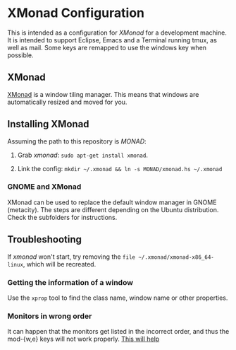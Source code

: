 # XMonad Configuration

This is intended as a configuration for _XMonad_ for a development
machine. It is intended to support Eclipse, Emacs and a Terminal
running tmux, as well as mail. Some keys are remapped to use the
windows key when possible.

## XMonad

[XMonad](http://xmonad.org) is a window tiling manager. This means
that windows are automatically resized and moved for you.

## Installing XMonad

Assuming the path to this repository is _MONAD_:

1. Grab _xmonad_: `sudo apt-get install xmonad`.

2. Link the config: `mkdir ~/.xmonad && ln -s MONAD/xmonad.hs
~/.xmonad`

### GNOME and XMonad

XMonad can be used to replace the default window manager in GNOME
(metacity). The steps are different depending on the Ubuntu
distribution. Check the subfolders for instructions.

## Troubleshooting

If _xmonad_ won't start, try removing the `file
~/.xmonad/xmonad-x86_64-linux`, which will be recreated.

### Getting the information of a window

Use the `xprop` tool to find the class name, window name or other
properties.

### Monitors in wrong order

It can happen that the monitors get listed in the incorrect order,
and thus the mod-{w,e} keys will not work properly.
[This will help](http://blog.ezyang.com/2011/06/multi-monitor-xmobar-placement-on-nome)
